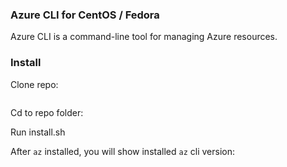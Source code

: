 ### Azure CLI for CentOS / Fedora
Azure CLI is a command-line tool for managing Azure resources.

### Install
Clone repo:
```bash

```

Cd to repo folder:


Run install.sh


After `az` installed, you will show installed `az` cli version:
```bash


```